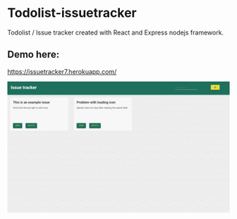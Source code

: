 # Todolist-issuetracker
Todolist / Issue tracker created with React and Express nodejs framework.

## Demo here:

https://issuetracker7.herokuapp.com/


![Issue tracker](https://github.com/hannestee/todolist-issuetracker/blob/master/assets/images/issuetracker7.herokuapp.com_%20(2).png)

